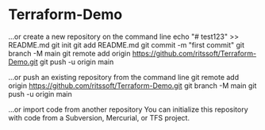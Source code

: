 # Terraform-Demo

…or create a new repository on the command line
echo "# test123" >> README.md
git init
git add README.md
git commit -m "first commit"
git branch -M main
git remote add origin https://github.com/ritssoft/Terraform-Demo.git
git push -u origin main

…or push an existing repository from the command line
git remote add origin https://github.com/ritssoft/Terraform-Demo.git
git branch -M main
git push -u origin main


…or import code from another repository
You can initialize this repository with code from a Subversion, Mercurial, or TFS project.
